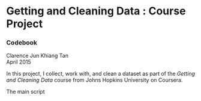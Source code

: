 # Getting and Cleaning Data : Course Project  
### Codebook   
Clarence Jun Khiang Tan  
April 2015  

In this project, I collect, work with, and clean a dataset as part of the _Getting and Cleaning Data_ course from Johns Hopkins University on Coursera.  

The main script